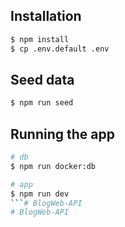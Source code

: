 ## Installation

```bash
$ npm install
$ cp .env.default .env
```

## Seed data

```bash
$ npm run seed
```

## Running the app

```bash
# db
$ npm run docker:db

# app
$ npm run dev
```# BlogWeb-API
# BlogWeb-API
